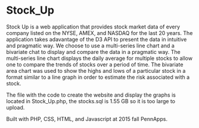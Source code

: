 # Stock_Up
Stock Up is a web application that provides stock market data of every company listed on the NYSE, AMEX, and NASDAQ for the last 20 years. The application takes adavantage of the D3 API to present the data in intuitive and pragmatic way. We choose to use a multi-series line chart and a bivariate chat to display and compare the data in a pragmatic way. The multi-series line chart displays the daily average for multiple stocks to allow one to compare the trends of stocks over a period of time. The bivariate area chart was used to show the highs and lows of a particular stock in a format similar to a line graph in order to estimate the risk associated with a stock. 

The file with the code to create the website and display the graphs is located in Stock_Up.php, the stocks.sql is 1.55 GB so it is too large to upload.


Built with PHP, CSS, HTML, and Javascript at 2015 fall PennApps.
